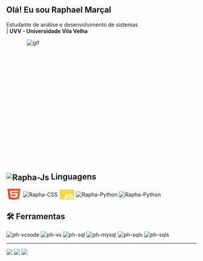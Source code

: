 

## Olá! Eu sou Raphael Marçal

Estudante de análise e desenvolvimento de sistemas <br> | <strong>UVV - Universidade Vila Velha</strong>

<img align="right" alt="gif" height="350" width="450" src="https://i.postimg.cc/Y0dW8QCK/giphy.gif" autoplay><br>
<div style="display: inline_block">
  
##   <img align="center" alt="Rapha-Js" height="35" width="40" src="https://github.com/OPhaels/OPhaels/assets/104911531/49ae4f54-68fb-4654-a6d9-67c5ba0937fb"> Linguagens 

  <img align="center" alt="Rapha-HTML" height="30" width="40" src="https://raw.githubusercontent.com/devicons/devicon/master/icons/html5/html5-original.svg">
  <img align="center" alt="Rapha-CSS" height="30" width="40" src="https://cdn.jsdelivr.net/gh/devicons/devicon/icons/css3/css3-original.svg">
  <img align="center" alt="Rapha-Js" height="27" width="40" src="https://raw.githubusercontent.com/devicons/devicon/master/icons/javascript/javascript-plain.svg">
  <img align="center" alt="Rapha-Python" height="32" width="40" src="https://cdn.jsdelivr.net/gh/devicons/devicon/icons/python/python-original.svg">
  <img align="center" alt="Rapha-Python" height="35" width="40" src="https://i.postimg.cc/BnRd5x9N/f9c76b9c-ec9a-47cb-b603-d9a4eaf613c7.png">
  
  

  ## 🛠️ Ferramentas 

<div>
  <img align="center" alt="ph-vcsode" height="30" width="40" src="https://cdn.jsdelivr.net/gh/devicons/devicon/icons/vscode/vscode-original.svg">
  <img align="center" alt="ph-vs" height="35" width="38" src="https://img.icons8.com/?size=100&id=ezj3zaVtImPg&format=png&color=000000">
  <img align="center" alt="ph-sql" height="35" width="40" src="https://img.icons8.com/?size=100&id=vinpBD5oA3b4&format=png&color=000000">
  <img align="center" alt="ph-mysql" height="35" width="40" src="https://cdn.jsdelivr.net/gh/devicons/devicon/icons/mysql/mysql-original.svg">
  <img align="center" alt="ph-sqls" height="35" width="40" src="https://cdn.jsdelivr.net/gh/devicons/devicon/icons/postgresql/postgresql-original.svg">
  <img align="center" alt="ph-sqls" height="35" width="40" src="https://cdn.jsdelivr.net/gh/devicons/devicon/icons/git/git-original.svg">
<hr>
  
<div> 
  <a href="https://www.instagram.com/user_raphael/" target="_blank"><img src="https://img.shields.io/badge/-Instagram-%23E4405F?style=for-the-badge&logo=instagram&logoColor=white" target="_blank"></a>
  <a href = "mailto:raphael.rmarcal2002@gmail.com"><img src="https://img.shields.io/badge/-Gmail-%23333?style=for-the-badge&logo=gmail&logoColor=white" target="_blank"></a>
  <a href="https://www.linkedin.com/in/raphael-rodrigues-marcal-211327256/" target="_blank"><img src="https://img.shields.io/badge/-LinkedIn-%230077B5?style=for-the-badge&logo=linkedin&logoColor=white" target="_blank"></a> 
</div>
